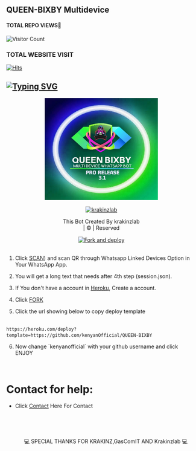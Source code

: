 ## QUEEN-BIXBY Multidevice
#### TOTAL REPO VIEWS📍

![Visitor Count](https://profile-counter.glitch.me/terror-boy/count.svg)

  

### TOTAL WEBSITE VISIT

  [![Hits](https://hits.seeyoufarm.com/api/count/incr/badge.svg?url=https%3A%2F%2Fwhitedevil-bot.yolasite.com&count_bg=%2379C83D&title_bg=%23030303&icon=webauthn.svg&icon_color=%23FFFAFA&title=WEBSITE+VISITORS&edge_flat=false)](https://abuser1.yolasite.com)

## [![Typing SVG](https://readme-typing-svg.herokuapp.com?font=Rockstar-ExtraBold&color=F33A6A&lines=𝐖𝐄𝐋𝐂𝐎𝐌𝐄+𝐓𝐎+𝐐𝐔𝐄𝐄𝐍+𝐁𝐈𝐗𝐁𝐘+𝐖𝐀+𝐁𝐎𝐓+𝐑𝐄𝐏𝐎.;𝘾𝙍𝙀𝘼𝙏𝙀𝘿+𝘽𝙔+KRAKINZLAB+𝐗𝐓𝐄𝐀𝐌;𝙏𝙃𝙄𝙎+𝙄𝙎+𝘼+𝘽𝙂𝙈+𝙎𝙏𝙄𝘾𝙆𝙀𝙍+𝘽𝙊𝙏;𝙒𝙄𝙏𝙃+𝙈𝙊𝙍𝙀+𝙁𝙀𝘼𝙏𝙐𝙍𝙀𝙎;𝙏𝙃𝘼𝙉𝙆𝙎+𝙁𝙊𝙍+𝙑𝙄𝙎𝙄𝙏𝙄𝙉𝙂+𝙊𝙐𝙍+𝙂𝙄𝙏)](https://git.io/typing-svg)

 </a>

</p>

<div align="center">

  <p align="center">

<img src="storage/image/68747470733a2f2f74656c656772612e70682f66696c652f3161303133376432303635613832326536356639322e6a7067_1.jpeg" alt="GIF" width="300" height="270"/>

</p>

  <p align="center">

<a href="#"><img title="krakinzlab" src="https://img.shields.io/badge/krakinz-Lab-green?colorA=%23ff0000&colorB=%23017e40&style=for-the-badge"></a>

</p>

</div>

<p align="center">This Bot Created By krakinzlab <br>| © | Reserved  </br> 

</p>

  <p align="center"><a href="https://github.com/kenyanOfficial/Queen-Bixby/fork"><img align="center" src="https://i.imgur.com/vUIRd80.png" alt="Fork and deploy" height="112" width="300" /></a>

<br>




<br>

1. Click [SCAN](https://replit.com/@darkalphaxteam/Queen-Bixby-MD-Pro?v=1?outputonly=1&lite=1#index.js)) and scan QR through Whatsapp Linked Devices Option in Your WhatsApp App.

2. You will get a long text that needs after 4th step (session.json).

3. If You don't have a account in [Heroku](https://signup.heroku.com/), Create a account.

4. Click [FORK](https://github.com/kenyanOfficial/QUEEN-BIXBY/fork)

5. Click the url showing below to copy deploy template

```

https://heroku.com/deploy?template=https://github.com/kenyanOfficial/QUEEN-BIXBY

``` 

6. Now change `kenyanofficial´ with your github username and click ENJOY<br>

   <br>

# Contact for help:

   * Click [Contact](https://wa.me/254718241545) Here For Contact

      </br> <p/>

      <br>   <p align="center">💻 SPECIAL THANKS FOR KRAKINZ,GasComIT AND Krakinzlab 💻
